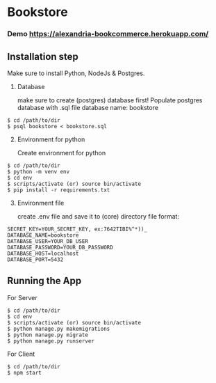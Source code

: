 # Bookstore

### Demo https://alexandria-bookcommerce.herokuapp.com/

## Installation step

Make sure to install Python, NodeJs & Postgres.

1. Database

    make sure to create (postgres) database first!
    Populate postgres database with .sql file
    database name: bookstore

```
$ cd /path/to/dir
$ psql bookstore < bookstore.sql
```

2. Environment for python

    Create environment for python

```
$ cd /path/to/dir
$ python -m venv env
$ cd env
$ scripts/activate (or) source bin/activate
$ pip install -r requirements.txt
```

3. Environment file

    create .env file and save it to (core) directory
    file format:

```
SECRET_KEY=YOUR_SECRET_KEY, ex:7642TIBI%^*))_
DATABASE_NAME=bookstore
DATABASE_USER=YOUR_DB_USER
DATABASE_PASSWORD=YOUR_DB_PASSWORD
DATABASE_HOST=localhost
DATABASE_PORT=5432
```

## Running the App

For Server

```
$ cd /path/to/dir
$ cd env
$ scripts/activate (or) source bin/activate
$ python manage.py makemigrations
$ python manage.py migrate
$ python manage.py runserver
```

For Client

```
$ cd /path/to/dir
$ npm start
```
